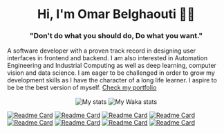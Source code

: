 <h1 align="center">Hi, I'm Omar Belghaouti 🐱‍👤</h1>
<h3 align="center">"Don't do what you should do, Do what you want."</h3>

A software developer with a proven track record in designing user interfaces in frontend and backend. I am also interested in Automation Engineering and Industrial Computing as well as deep learning, computer vision and data science.
I am eager to be challenged in order to grow my development skills as I have the character of a long life learner.
I aspire to be be the best version of myself.
<a href="https://omarbelghaouti.space/">Check my portfolio</a>
<p align="center">
<img align="center" src="https://github-readme-stats.vercel.app/api?username=Omar-Belghaouti&show_icons=true&theme=outrun&hide_border=true&border_radius=20" alt="My stats" />
<img align="center" src="https://github-readme-stats.vercel.app/api/wakatime?username=Omar_Belghaouti&theme=outrun&hide_border=true&border_radius=20&layout=compact" alt="My Waka stats" />
</p>


[![Readme Card](https://github-readme-stats.vercel.app/api/pin/?username=Omar-Belghaouti&repo=react-native-help-create&theme=maroongold&hide_border=true&border_radius=20)](https://github.com/Omar-Belghaouti/react-native-help-create) [![Readme Card](https://github-readme-stats.vercel.app/api/pin/?username=Omar-Belghaouti&repo=react-help-create&theme=radical&hide_border=true&border_radius=20)](https://github.com/Omar-Belghaouti/react-help-create) [![Readme Card](https://github-readme-stats.vercel.app/api/pin/?username=Omar-Belghaouti&repo=PythonComplex&theme=algolia&hide_border=true&border_radius=20)](https://github.com/Omar-Belghaouti/PythonComplex) [![Readme Card](https://github-readme-stats.vercel.app/api/pin/?username=Omar-Belghaouti&repo=pomodoro&theme=jolly&hide_border=true&border_radius=20)](https://github.com/Omar-Belghaouti/pomodoro) [![Readme Card](https://github-readme-stats.vercel.app/api/pin/?username=Omar-Belghaouti&repo=Emgu-World&theme=gotham&hide_border=true&border_radius=20)](https://github.com/Omar-Belghaouti/Emgu-World) [![Readme Card](https://github-readme-stats.vercel.app/api/pin/?username=Omar-Belghaouti&repo=HandTrack&theme=maroongold&hide_border=true&border_radius=20)](https://github.com/Omar-Belghaouti/HandTrack) [![Readme Card](https://github-readme-stats.vercel.app/api/pin/?username=Omar-Belghaouti&repo=Quasi-Newton&theme=midnight-purple&hide_border=true&border_radius=20)](https://github.com/Omar-Belghaouti/Quasi-Newton) [![Readme Card](https://github-readme-stats.vercel.app/api/pin/?username=Omar-Belghaouti&repo=Lorenz-Attractor&theme=omni&hide_border=true&border_radius=20)](https://github.com/Omar-Belghaouti/Lorenz-Attractor)

